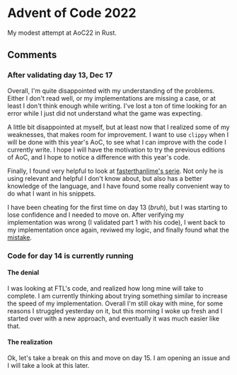 # Advent of Code 2022

My modest attempt at AoC22 in Rust.

## Comments

### After validating day 13, Dec 17

Overall, I'm quite disappointed with my understanding of the problems. Either I
don't read well, or my implementations are missing a case, or at least I don't
think enough while writing.
I've lost a ton of time looking for an error while I
just did not understand what the game was expecting.

A little bit disappointed at myself, but at least now that I realized some of my
weaknesses, that makes room for improvement.
I want to use `clippy` when I will be done with this year's AoC, to see what I
can improve with the code I currently write. I hope I will have the motivation
to try the previous editions of AoC, and I hope to notice a difference with this
year's code.

Finally, I found very helpful to look at [fasterthanlime's serie](https://fasterthanli.me/series/advent-of-code-2022).
Not only he is using relevant and helpful I don't know about, but also has a
better knowledge of the language, and I have found some really convenient way to
do what I want in his snippets.

I have been cheating for the first time on day 13 (*bruh*), but I was starting
to lose confidence and I needed to move on. After verifying my implementation
was wrong (I validated part 1 with his code), I went back to my implementation
once again, reviwed my logic, and finally found what the [mistake](./c13/src/main.rs#L39).

### Code for day 14 is currently running

#### The denial

I was looking at FTL's code, and realized how long mine will take to complete. I
am currently thinking about trying something similar to increase the speed of my
implementation.
Overall I'm still okay with mine, for some reasons I struggled yesterday on it,
but this morning I woke up fresh and I started over with a new approach, and
eventually it was much easier like that.

#### The realization

Ok, let's take a break on this and move on day 15. I am opening an issue and I
will take a look at this later.
